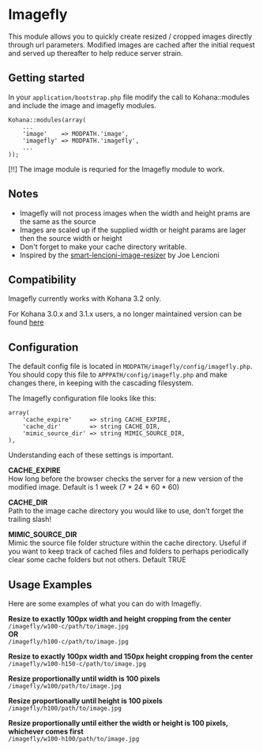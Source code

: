 # Imagefly

This module allows you to quickly create resized / cropped images directly through url parameters. Modified images are cached after the initial request and served up thereafter to help reduce server strain.

## Getting started

In your `application/bootstrap.php` file modify the call to Kohana::modules and include the image and imagefly modules.

    Kohana::modules(array(
        ...
        'image'    => MODPATH.'image',
        'imagefly' => MODPATH.'imagefly',
        ...
    ));

[!!] The image module is requried for the Imagefly module to work.

## Notes

* Imagefly will not process images when the width and height prams are the same as the source
* Images are scaled up if the supplied width or height params are lager then the source width or height 
* Don't forget to make your cache directory writable.
* Inspired by the [smart-lencioni-image-resizer](http://code.google.com/p/smart-lencioni-image-resizer/) by Joe Lencioni

## Compatibility

Imagefly currently works with Kohana 3.2 only.

For Kohana 3.0.x and 3.1.x users, a no longer maintained version can be found [here](http://code.google.com/p/kohana-3-imagefly/)

## Configuration

The default config file is located in `MODPATH/imagefly/config/imagefly.php`.  You should copy this file to `APPPATH/config/imagefly.php` and make changes there, in keeping with the cascading filesystem.

The Imagefly configuration file looks like this:

    array(
        'cache_expire'     => string CACHE_EXPIRE,
        'cache_dir'        => string CACHE_DIR,
        'mimic_source_dir' => string MIMIC_SOURCE_DIR,
    ),
	
Understanding each of these settings is important.

**CACHE_EXPIRE**  
How long before the browser checks the server for a new version of the modified image. Default is 1 week (7 * 24 * 60 * 60)

**CACHE_DIR**  
Path to the image cache directory you would like to use, don't forget the trailing slash!

**MIMIC_SOURCE_DIR**  
Mimic the source file folder structure within the cache directory. Useful if you want to keep track of cached files and folders to perhaps  periodically clear some cache folders but not others. Default TRUE

## Usage Examples

Here are some examples of what you can do with Imagefly.

**Resize to exactly 100px width and height cropping from the center**  
`/imagefly/w100-c/path/to/image.jpg`  
**OR**  
`/imagefly/h100-c/path/to/image.jpg`

**Resize to exactly 100px width and 150px height cropping from the center**  
`/imagefly/w100-h150-c/path/to/image.jpg`

**Resize proportionally until width is 100 pixels**  
`/imagefly/w100/path/to/image.jpg`

**Resize proportionally until height is 100 pixels**  
`/imagefly/h100/path/to/image.jpg`

**Resize proportionally until either the width or height is 100 pixels, whichever comes first**  
`/imagefly/w100-h100/path/to/image.jpg`
